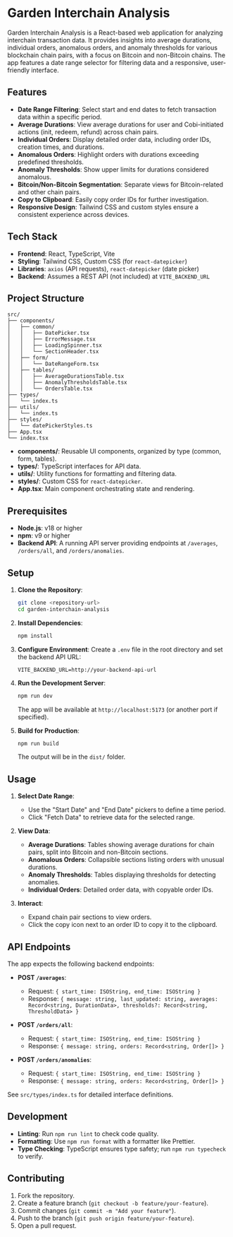 # Garden Interchain Analysis

Garden Interchain Analysis is a React-based web application for analyzing interchain transaction data. It provides insights into average durations, individual orders, anomalous orders, and anomaly thresholds for various blockchain chain pairs, with a focus on Bitcoin and non-Bitcoin chains. The app features a date range selector for filtering data and a responsive, user-friendly interface.

## Features

- **Date Range Filtering**: Select start and end dates to fetch transaction data within a specific period.
- **Average Durations**: View average durations for user and Cobi-initiated actions (init, redeem, refund) across chain pairs.
- **Individual Orders**: Display detailed order data, including order IDs, creation times, and durations.
- **Anomalous Orders**: Highlight orders with durations exceeding predefined thresholds.
- **Anomaly Thresholds**: Show upper limits for durations considered anomalous.
- **Bitcoin/Non-Bitcoin Segmentation**: Separate views for Bitcoin-related and other chain pairs.
- **Copy to Clipboard**: Easily copy order IDs for further investigation.
- **Responsive Design**: Tailwind CSS and custom styles ensure a consistent experience across devices.

## Tech Stack

- **Frontend**: React, TypeScript, Vite
- **Styling**: Tailwind CSS, Custom CSS (for `react-datepicker`)
- **Libraries**: `axios` (API requests), `react-datepicker` (date picker)
- **Backend**: Assumes a REST API (not included) at `VITE_BACKEND_URL`

## Project Structure

```
src/
├── components/
│   ├── common/
│   │   ├── DatePicker.tsx
│   │   ├── ErrorMessage.tsx
│   │   ├── LoadingSpinner.tsx
│   │   └── SectionHeader.tsx
│   ├── form/
│   │   └── DateRangeForm.tsx
│   ├── tables/
│   │   ├── AverageDurationsTable.tsx
│   │   ├── AnomalyThresholdsTable.tsx
│   │   └── OrdersTable.tsx
├── types/
│   └── index.ts
├── utils/
│   └── index.ts
├── styles/
│   └── datePickerStyles.ts
├── App.tsx
└── index.tsx
```

- **components/**: Reusable UI components, organized by type (common, form, tables).
- **types/**: TypeScript interfaces for API data.
- **utils/**: Utility functions for formatting and filtering data.
- **styles/**: Custom CSS for `react-datepicker`.
- **App.tsx**: Main component orchestrating state and rendering.

## Prerequisites

- **Node.js**: v18 or higher
- **npm**: v9 or higher
- **Backend API**: A running API server providing endpoints at `/averages`, `/orders/all`, and `/orders/anomalies`.

## Setup

1. **Clone the Repository**:
   ```bash
   git clone <repository-url>
   cd garden-interchain-analysis
   ```

2. **Install Dependencies**:
   ```bash
   npm install
   ```

3. **Configure Environment**:
   Create a `.env` file in the root directory and set the backend API URL:
   ```env
   VITE_BACKEND_URL=http://your-backend-api-url
   ```

4. **Run the Development Server**:
   ```bash
   npm run dev
   ```
   The app will be available at `http://localhost:5173` (or another port if specified).

5. **Build for Production**:
   ```bash
   npm run build
   ```
   The output will be in the `dist/` folder.

## Usage

1. **Select Date Range**:
   - Use the "Start Date" and "End Date" pickers to define a time period.
   - Click "Fetch Data" to retrieve data for the selected range.

2. **View Data**:
   - **Average Durations**: Tables showing average durations for chain pairs, split into Bitcoin and non-Bitcoin sections.
   - **Anomalous Orders**: Collapsible sections listing orders with unusual durations.
   - **Anomaly Thresholds**: Tables displaying thresholds for detecting anomalies.
   - **Individual Orders**: Detailed order data, with copyable order IDs.

3. **Interact**:
   - Expand chain pair sections to view orders.
   - Click the copy icon next to an order ID to copy it to the clipboard.

## API Endpoints

The app expects the following backend endpoints:

- **POST `/averages`**:
  - Request: `{ start_time: ISOString, end_time: ISOString }`
  - Response: `{ message: string, last_updated: string, averages: Record<string, DurationData>, thresholds?: Record<string, ThresholdData> }`

- **POST `/orders/all`**:
  - Request: `{ start_time: ISOString, end_time: ISOString }`
  - Response: `{ message: string, orders: Record<string, Order[]> }`

- **POST `/orders/anomalies`**:
  - Request: `{ start_time: ISOString, end_time: ISOString }`
  - Response: `{ message: string, orders: Record<string, Order[]> }`

See `src/types/index.ts` for detailed interface definitions.

## Development

- **Linting**: Run `npm run lint` to check code quality.
- **Formatting**: Use `npm run format` with a formatter like Prettier.
- **Type Checking**: TypeScript ensures type safety; run `npm run typecheck` to verify.

## Contributing

1. Fork the repository.
2. Create a feature branch (`git checkout -b feature/your-feature`).
3. Commit changes (`git commit -m "Add your feature"`).
4. Push to the branch (`git push origin feature/your-feature`).
5. Open a pull request.


```
